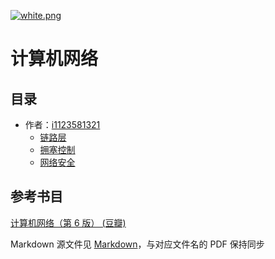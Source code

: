 [![white.png](https://i.loli.net/2019/04/11/5cae134487910.png)](https://github.com/i1123581321/NJU-open-resource)

# 计算机网络

## 目录

* 作者：[i1123581321](https://github.com/i1123581321)
  * [链路层](./notes/link_layer.pdf)
  * [拥塞控制](./notes/congestion_control.pdf)
  * [网络安全](./notes/network_security.pdf)

## 参考书目

[计算机网络（第 6 版） (豆瓣)](https://book.douban.com/subject/26176870/)

Markdown 源文件见 [Markdown](https://github.com/i1123581321/NJU-open-resource/tree/master/computer_network/notes/markdown)，与对应文件名的 PDF 保持同步